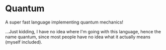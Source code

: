 # Quantum
A super fast language implementing quantum mechanics!

...Just kidding, I have no idea where I'm going with this language, hence the name quantum, since most people have no idea what it actually means (myself included).

